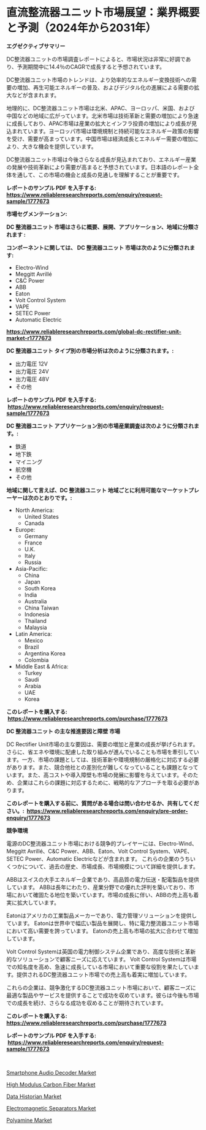 <p><h1>直流整流器ユニット市場展望：業界概要と予測（2024年から2031年）</h1></p><p><strong>エグゼクティブサマリー</strong></p>
<p><p>DC整流器ユニットの市場調査レポートによると、市場状況は非常に好調であり、予測期間中に14.4％のCAGRで成長すると予想されています。</p><p>DC整流器ユニット市場のトレンドは、より効率的なエネルギー変換技術への需要の増加、再生可能エネルギーの普及、およびデジタル化の進展による需要の拡大などが含まれます。</p><p>地理的に、DC整流器ユニット市場は北米、APAC、ヨーロッパ、米国、および中国などの地域に広がっています。北米市場は技術革新と需要の増加により急速に成長しており、APAC市場は産業の拡大とインフラ投資の増加により成長が見込まれています。ヨーロッパ市場は環境規制と持続可能なエネルギー政策の影響を受け、需要が高まっています。中国市場は経済成長とエネルギー需要の増加により、大きな機会を提供しています。</p><p>DC整流器ユニット市場は今後さらなる成長が見込まれており、エネルギー産業の発展や技術革新により需要が高まると予想されています。日本語のレポート全体を通して、この市場の機会と成長の見通しを理解することが重要です。</p></p>
<p><strong>レポートのサンプル PDF を入手する: <a href="https://www.reliableresearchreports.com/enquiry/request-sample/1777673">https://www.reliableresearchreports.com/enquiry/request-sample/1777673</a></strong></p>
<p><strong>市場セグメンテーション:</strong></p>
<p><strong> DC 整流器ユニット 市場はさらに概要、展開、アプリケーション、地域に分類されます :</strong></p>
<p><strong>コンポーネントに関しては、 DC 整流器ユニット 市場は次のように分類されます: &nbsp;</strong></p>
<p><ul><li>Electro-Wind</li><li>Meggitt Avrillé</li><li>C&C Power</li><li>ABB</li><li>Eaton</li><li>Volt Control System</li><li>VAPE</li><li>SETEC Power</li><li>Automatic Electric</li></ul></p>
<p><strong><a href="https://www.reliableresearchreports.com/global-dc-rectifier-unit-market-r1777673">https://www.reliableresearchreports.com/global-dc-rectifier-unit-market-r1777673</a></strong></p>
<p><strong> DC 整流器ユニット タイプ別の市場分析は次のように分類されます。:</strong></p>
<p><ul><li>出力電圧 12V</li><li>出力電圧 24V</li><li>出力電圧 48V</li><li>その他</li></ul></p>
<p><strong>レポートのサンプル PDF を入手する: &nbsp;<a href="https://www.reliableresearchreports.com/enquiry/request-sample/1777673">https://www.reliableresearchreports.com/enquiry/request-sample/1777673</a></strong></p>
<p><strong> DC 整流器ユニット アプリケーション別の市場産業調査は次のように分類されます。:</strong></p>
<p><ul><li>鉄道</li><li>地下鉄</li><li>マイニング</li><li>航空機</li><li>その他</li></ul></p>
<p><strong>地域に関して言えば、DC 整流器ユニット 地域ごとに利用可能なマーケットプレーヤーは次のとおりです。:</strong></p>
<p><ul>
    <li>
        North America:
        <ul>
            <li>United States</li>
            <li>Canada</li>
        </ul>
    </li>
    <li>
        Europe:
        <ul>
            <li>Germany</li>
            <li>France</li>
            <li>U.K.</li>
            <li>Italy</li>
            <li>Russia</li>
        </ul>
    </li>
    <li>
        Asia-Pacific:
        <ul>
            <li>China</li>
            <li>Japan</li>
            <li>South Korea</li>
            <li>India</li>
            <li>Australia</li>
            <li>China Taiwan</li>
            <li>Indonesia</li>
            <li>Thailand</li>
            <li>Malaysia</li>
        </ul>
    </li>
    <li>
        Latin America:
        <ul>
            <li>Mexico</li>
            <li>Brazil</li>
            <li>Argentina Korea</li>
            <li>Colombia</li>
        </ul>
    </li>
    <li>
        Middle East & Africa:
        <ul>
            <li>Turkey</li>
            <li>Saudi</li>
            <li>Arabia</li>
            <li>UAE</li>
            <li>Korea</li>
        </ul>
    </li>
    </ul></p>
<p><strong>このレポートを購入する: &nbsp;<a href="https://www.reliableresearchreports.com/purchase/1777673">https://www.reliableresearchreports.com/purchase/1777673</a></strong></p>
<p><strong>DC 整流器ユニット の主な推進要因と障壁 市場</strong></p>
<p><p>DC Rectifier Unit市場の主な要因は、需要の増加と産業の成長が挙げられます。さらに、省エネや環境に配慮した取り組みが進んでいることも市場を牽引しています。一方、市場の課題としては、技術革新や環境規制の厳格化に対応する必要があります。また、競合他社との差別化が難しくなっていることも課題となっています。また、高コストや導入障壁も市場の発展に影響を与えています。そのため、企業はこれらの課題に対応するために、戦略的なアプローチを取る必要があります。</p></p>
<p><strong>このレポートを購入する前に、質問がある場合は問い合わせるか、共有してください。:&nbsp; <a href="https://www.reliableresearchreports.com/enquiry/pre-order-enquiry/1777673">https://www.reliableresearchreports.com/enquiry/pre-order-enquiry/1777673</a></strong></p>
<p><strong>競争環境</strong></p>
<p><p>電源のDC整流器ユニット市場における競争的プレイヤーには、Electro-Wind、Meggitt Avrillé、C&C Power、ABB、Eaton、Volt Control System、VAPE、SETEC Power、Automatic Electricなどが含まれます。 これらの企業のうちいくつかについて、過去の歴史、市場成長、市場規模について詳細を提供します。</p><p>ABBはスイスの大手エネルギー企業であり、高品質の電力伝送・配電製品を提供しています。 ABBは長年にわたり、産業分野での優れた評判を築いており、市場において確固たる地位を築いています。市場の成長に伴い、ABBの売上高も着実に拡大しています。</p><p>Eatonはアメリカの工業製品メーカーであり、電力管理ソリューションを提供しています。 Eatonは世界中で幅広い製品を展開し、特に電力整流器ユニット市場において高い需要を誇っています。 Eatonの売上高も市場の拡大に合わせて増加しています。</p><p>Volt Control Systemは英国の電力制御システム企業であり、高度な技術と革新的なソリューションで顧客ニーズに応えています。 Volt Control Systemは市場での知名度を高め、急速に成長している市場において重要な役割を果たしています。提供されるDC整流器ユニット市場での売上高も着実に増加しています。</p><p>これらの企業は、競争激化するDC整流器ユニット市場において、顧客ニーズに最適な製品やサービスを提供することで成功を収めています。彼らは今後も市場での成長を続け、さらなる成功を収めることが期待されています。</p></p>
<p><strong>このレポートを購入する: &nbsp; <a href="https://www.reliableresearchreports.com/purchase/1777673">https://www.reliableresearchreports.com/purchase/1777673</a></strong></p>
<p><strong>レポートのサンプル PDF を入手する: &nbsp;<a href="https://www.reliableresearchreports.com/enquiry/request-sample/1777673">https://www.reliableresearchreports.com/enquiry/request-sample/1777673</a></strong><strong></strong></p>
<p>&nbsp;</p>
<p><p><a href="https://iodized-pantydraco-05c.notion.site/Smartphone-Audio-Decoder-Market-Furnishes-Information-on-Market-Share-Market-Trends-and-Market-Gro-0fcb72d8c4654626aa5f1ccb7496e42a">Smartphone Audio Decoder Market</a></p><p><a href="https://issuu.com/reportprime-2/docs/high-modulus-carbon-fiber-market-size-2030.pptx">High Modulus Carbon Fiber Market</a></p><p><a href="https://github.com/bobicer/Market-Research-Report-List-2/blob/main/data-historian-market.md">Data Historian Market</a></p><p><a href="https://view.publitas.com/reportprime-1/electromagnetic-separators-market-analysis-and-sze-forecasted-for-period-from-2024-to-2031/">Electromagnetic Separators Market</a></p><p><a href="https://issuu.com/reportprime-2/docs/polyamine-market-size-2030.pptx">Polyamine Market</a></p></p>